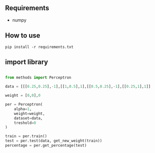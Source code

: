 ## Requirements
- numpy

## How to use

``` pip install -r requirements.txt ```

## import library

```python

from methods import Perceptron 

data = [[[0.25,0.25],-1],[[1,0.5],1],[[0.5,0.25],-1],[[0.25,1],1]]

weight = [0,0],0

per = Perceptron(
    alpha=1,
    weight=weight, 
    dataset=data, 
    treshold=0
)

train = per.train()
test = per.test(data, get_new_weight(train))
percentage = per.get_percentage(test)

```



